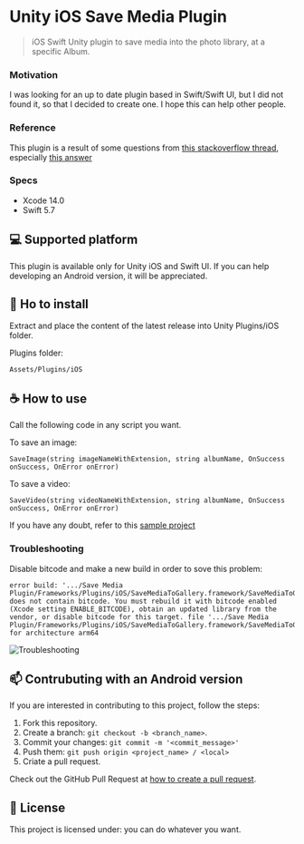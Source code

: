 # Unity iOS Save Media Plugin

>iOS Swift Unity plugin to save media into the photo library, at a specific Album.

### Motivation

I was looking for an up to date plugin based in Swift/Swift UI, but I did not found it, so that I decided to create one. I hope this can help other people.

### Reference

This plugin is a result of some questions from [this stackoverflow thread](https://stackoverflow.com/questions/28708846/how-to-save-image-to-custom-album), especially [this answer](https://stackoverflow.com/revisions/49843358/1)

### Specs

* Xcode 14.0
* Swift 5.7

## 💻 Supported platform

This plugin is available only for Unity iOS and Swift UI. If you can help developing an Android version, it will be appreciated.

## 🚀 Ho to install

Extract and place the content of the latest release into Unity Plugins/iOS folder.

Plugins folder:
```
Assets/Plugins/iOS
```

## ☕ How to use

Call the following code in any script you want.

To save an image:
```
SaveImage(string imageNameWithExtension, string albumName, OnSuccess onSuccess, OnError onError)
```

To save a video:
```
SaveVideo(string videoNameWithExtension, string albumName, OnSuccess onSuccess, OnError onError)
```
If you have any doubt, refer to this [sample project](https://github.com/dinhonms/Lab-Unity-App)

### Troubleshooting

Disable bitcode and make a new build in order to sove this problem: 
```
error build: '.../Save Media Plugin/Frameworks/Plugins/iOS/SaveMediaToGallery.framework/SaveMediaToGallery' does not contain bitcode. You must rebuild it with bitcode enabled (Xcode setting ENABLE_BITCODE), obtain an updated library from the vendor, or disable bitcode for this target. file '.../Save Media Plugin/Frameworks/Plugins/iOS/SaveMediaToGallery.framework/SaveMediaToGallery' for architecture arm64
```

<img src="https://github-production-user-asset-6210df.s3.amazonaws.com/25248564/256626217-cba333c4-b8ec-4cc3-b629-69f38f860724.png" alt="Troubleshooting">

## 📫 Contrubuting with an Android version

If you are interested in contributing to this project, follow the steps:

1. Fork this repository.
2. Create a branch: `git checkout -b <branch_name>`.
3. Commit your changes: `git commit -m '<commit_message>'`
4. Push them: `git push origin <project_name> / <local>`
5. Criate a pull request.

Check out the GitHub Pull Request at [how to create a pull request](https://help.github.com/en/github/collaborating-with-issues-and-pull-requests/creating-a-pull-request).

## 📝 License

This project is licensed under: you can do whatever you want.
